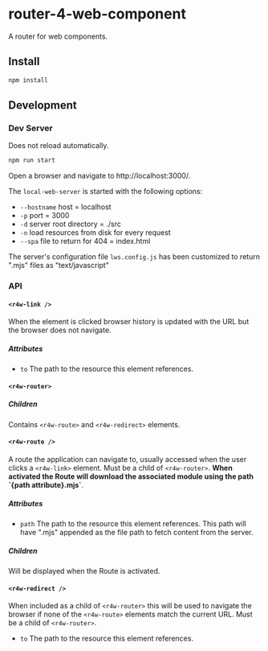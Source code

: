 # router-4-web-component

A router for web components.

## Install

```sh
npm install
```

## Development

### Dev Server

Does not reload automatically.

```sh
npm run start
```

Open a browser and navigate to http://localhost:3000/.

The `local-web-server` is started with the following options:

- `--hostname` host = localhost
- `-p` port = 3000
- `-d` server root directory = ./src
- `-n` load resources from disk for every request
- `--spa` file to return for 404 = index.html

The server's configuration file `lws.config.js` has been customized to return
".mjs" files as "text/javascript"

### API

#### `<r4w-link />`

When the element is clicked browser history is updated with the URL but the
browser does not navigate.

##### Attributes

- `to` The path to the resource this element references.

#### `<r4w-router>`

##### Children

Contains `<r4w-route>` and `<r4w-redirect>` elements.

#### `<r4w-route />`

A route the application can navigate to, usually accessed when the user clicks a
`<r4w-link>` element. Must be a child of `<r4w-router>`. **When activated the
Route will download the associated module using the path \`{path
attribute}.mjs\`**.

##### Attributes

- `path` The path to the resource this element references. This path will have
  ".mjs" appended as the file path to fetch content from the server.

##### Children

Will be displayed when the Route is activated.

#### `<r4w-redirect />`

When included as a child of `<r4w-router>` this will be used to navigate the
browser if none of the `<r4w-route>` elements match the current URL. Must be a
child of `<r4w-router>`.

- `to` The path to the resource this element references.
